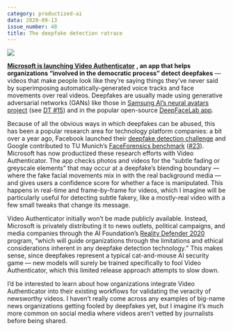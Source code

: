 ```yaml
---
category: productized-ai
data: 2020-09-13
issue_number: 48
title: The deepfake detection ratrace
---
```


![](https://s3.amazonaws.com/revue/items/images/006/499/462/mail/1b6f5cdb2d383c1993c1d76546c3d679.png?1599928722)

[**Microsoft is launching Video Authenticator**](https://blogs.microsoft.com/on-the-issues/2020/09/01/disinformation-deepfakes-newsguard-video-authenticator/?utm_campaign=Dynamically%20Typed&utm_medium=email&utm_source=Revue%20newsletter) **, an app that helps organizations “involved in the democratic process” detect deepfakes** — videos that make people look like they’re saying things they’ve never said by superimposing automatically-generated voice tracks and face movements over real videos.
Deepfakes are usually made using generative adversarial networks (GANs) like those in [Samsung AI’s neural avatars project](https://arxiv.org/abs/1905.08233?utm_campaign=Dynamically%20Typed&utm_medium=email&utm_source=Revue%20newsletter) (see [DT #15](https://dynamicallytyped.com/issues/15-neural-avatars-ai-on-the-edge-and-apple-s-new-create-ml-app-180967?utm_campaign=Dynamically%20Typed&utm_medium=email&utm_source=Revue%20newsletter)) and in the popular open-source [DeepFaceLab app](https://github.com/iperov/DeepFaceLab?utm_campaign=Dynamically%20Typed&utm_medium=email&utm_source=Revue%20newsletter).

Because of all the obvious ways in which deepfakes can be abused, this has been a popular research area for technology platform companies: a bit over a year ago, Facebook launched their [deepfake detection challenge](https://ai.facebook.com/datasets/dfdc/?utm_campaign=Dynamically%20Typed&utm_medium=email&utm_source=Revue%20newsletter) and Google contributed to TU Munich’s [FaceForensics benchmark](http://kaldir.vc.in.tum.de/faceforensics_benchmark/index.php?utm_campaign=Dynamically%20Typed&utm_medium=email&utm_source=Revue%20newsletter) ([#23](https://dynamicallytyped.com/issues/23-robotic-raspberry-and-lettuce-pickers-2-5-billion-objects-in-pinterest-lens-and-an-analysis-of-the-ai-reproducibility-crisis-199555?utm_campaign=Dynamically%20Typed&utm_medium=email&utm_source=Revue%20newsletter)).
Microsoft has now productized these research efforts with Video Authenticator.
The app checks photos and videos for the “subtle fading or greyscale elements” that may occur at a deepfake’s blending boundary — where the fake facial movements mix in with the real background media — and gives users a confidence score for whether a face is manipulated.
This happens in real-time and frame-by-frame for videos, which I imagine will be particularly useful for detecting subtle fakery, like a mostly-real video with a few small tweaks that change its message.

Video Authenticator initially won’t be made publicly available.
Instead, Microsoft is privately distributing it to news outlets, political campaigns, and media companies through the AI Foundation’s [Reality Defender 2020](https://rd2020.org/?utm_campaign=Dynamically%20Typed&utm_medium=email&utm_source=Revue%20newsletter) program, “which will guide organizations through the limitations and ethical considerations inherent in any deepfake detection technology.” This makes sense, since deepfakes represent a typical cat-and-mouse AI security game — new models will surely be trained specifically to fool Video Authenticator, which this limited release approach attempts to slow down.

I’d be interested to learn about how organizations integrate Video Authenticator into their existing workflows for validating the veracity of newsworthy videos.
I haven’t really come across any examples of big-name news organizations getting fooled by deepfakes yet, but I imagine it’s much more common on social media where videos aren’t vetted by journalists before being shared.